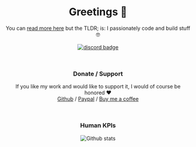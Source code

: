 <h1 align="center">Greetings 🖖</h1>

<p align="center">
  You can <a href="https://nicco.io/about">read more here</a> but the TLDR; is: I passionately code and build stuff 🤓
  <br><br>
  <a target="_blank" href="https://discord.gg/wS7RpYTYd2">
    <img src="https://img.shields.io/discord/252403122348097536?style=flat-square" alt="discord badge" />
  </a>
</p>

<br/>
  <h3 align="center">Donate / Support</h3>
  <p align="center">
  If you like my work and would like to support it, I would of course be honored ❤️
  <br>
  <a href="https://github.com/sponsors/cupcakearmy">Github</a>
  /
  <a href="https://www.paypal.com/paypalme/cupcakearmy">Paypal<a/>
  /
  <a href="https://www.buymeacoffee.com/cupcakearmy">Buy me a coffee</a>
    </p>
<br/>
  <h3 align="center">Human KPIs </h3>
<p align="center">
<img src="https://github-readme-stats.vercel.app/api?username=cupcakearmy&show_icons=true&border_radius=20&bg_color=30,e96443,904e95&title_color=fff&text_color=eee&icon_color=fff" alt="Github stats" />
</p>

